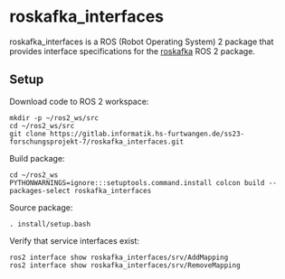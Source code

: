# roskafka_interfaces

roskafka_interfaces is a ROS (Robot Operating System) 2 package that provides interface specifications for the [roskafka](https://gitlab.informatik.hs-furtwangen.de/ss23-forschungsprojekt-7/roskafka) ROS 2 package.

## Setup

Download code to ROS 2 workspace:

    mkdir -p ~/ros2_ws/src
    cd ~/ros2_ws/src
    git clone https://gitlab.informatik.hs-furtwangen.de/ss23-forschungsprojekt-7/roskafka_interfaces.git

Build package:

    cd ~/ros2_ws
    PYTHONWARNINGS=ignore:::setuptools.command.install colcon build --packages-select roskafka_interfaces

Source package:

    . install/setup.bash

Verify that service interfaces exist:

    ros2 interface show roskafka_interfaces/srv/AddMapping
    ros2 interface show roskafka_interfaces/srv/RemoveMapping
